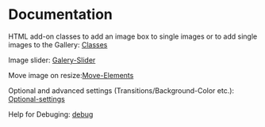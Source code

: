 # Documentation
HTML add-on classes to add an image box to single images or to add single images to the Gallery: [Classes](Classes.md)

Image slider: [Galery-Slider](Galery-Slider.md)

Move image on resize:[Move-Elements](Move-Elements.md)

Optional and advanced settings (Transitions/Background-Color etc.): [Optional-settings](Optional-settings.md)

Help for Debuging: [debug](debug.md)

